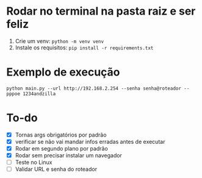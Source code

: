 # Rodar no terminal na pasta raiz e ser feliz

1. Crie um venv: `python -m venv venv`
2. Instale os requisitos: `pip install -r requirements.txt`

# Exemplo de execução

`python main.py --url http://192.168.2.254 --senha senha@roteador --pppoe 1234andzilla`

# To-do 

- [x] Tornas args obrigatórios por padrão 
- [x] verificar se não vai mandar infos erradas antes de executar
- [x] Rodar em segundo plano por padrão
- [x] Rodar sem precisar instalar um navegador
- [ ] Teste no Linux
- [ ] Validar URL e senha do roteador

